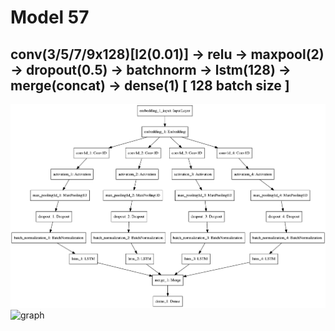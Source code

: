 # Model 57
## conv(3/5/7/9x128)[l2(0.01)] -> relu -> maxpool(2) -> dropout(0.5) -> batchnorm -> lstm(128) -> merge(concat) -> dense(1)  [ 128 batch size ]
![diagram](https://github.com/ayenter/imdb_mud/blob/master/model_57/m57_diagram.png)
![graph](https://github.com/ayenter/imdb_mud/blob/master/model_57/m57_r1_e10_graph.png)